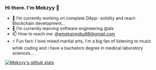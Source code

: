 ### Hi there. I'm Mekzyy 👋

- 🔭 I’m currently working on complete DApp- solidity and react- Blockchain development...
- 🌱 I’m currently learning software engineering @alx
- 📫 How to reach me: @emekairegbu88@gmail.com
- ⚡ Fun fact: I love mixed martial arts, I'm a big fan of listening to music while coding and i have a bachelors degree in medical laboratory sciences...

[![Mekzyy's github stats](https://github-readme-stats.vercel.app/api?username=Mekzyy&count_private=true&show_icons=true&theme=radical&hide_rank=false)](https://github.com/anuraghazra/github-readme-stats)
